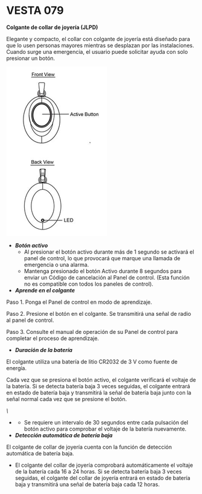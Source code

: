 # VESTA 079

**Colgante de collar de joyería (JLPD)**

Elegante y compacto, el collar con colgante de joyería está diseñado para que lo usen personas mayores mientras se desplazan por las instalaciones. Cuando surge una emergencia, el usuario puede solicitar ayuda con solo presionar un botón.

![](<.gitbook/assets/0 (44).jpeg>)

-   _**Botón activo**_
    -   Al presionar el botón activo durante más de 1 segundo se activará el panel de control, lo que provocará que marque una llamada de emergencia o una alarma.
    -   Mantenga presionado el botón Activo durante 8 segundos para enviar un Código de cancelación al Panel de control. (Esta función no es compatible con todos los paneles de control).
-   _**Aprende en el colgante**_

Paso 1. Ponga el Panel de control en modo de aprendizaje.

Paso 2. Presione el botón en el colgante. Se transmitirá una señal de radio al panel de control.

Paso 3. Consulte el manual de operación de su Panel de control para completar el proceso de aprendizaje.

-   _**Duración de la batería**_

El colgante utiliza una batería de litio CR2032 de 3 V como fuente de energía.

Cada vez que se presiona el botón activo, el colgante verificará el voltaje de la batería. Si se detecta batería baja 3 veces seguidas, el colgante entrará en estado de batería baja y transmitirá la señal de batería baja junto con la señal normal cada vez que se presione el botón.

_\\<NOTE>_

-   -   Se requiere un intervalo de 30 segundos entre cada pulsación del botón activo para comprobar el voltaje de la batería nuevamente.
-   _**Detección automática de batería baja**_

El colgante de collar de joyería cuenta con la función de detección automática de batería baja.

-   El colgante del collar de joyería comprobará automáticamente el voltaje de la batería cada 16 a 24 horas. Si se detecta batería baja 3 veces seguidas, el colgante del collar de joyería entrará en estado de batería baja y transmitirá una señal de batería baja cada 12 horas.
